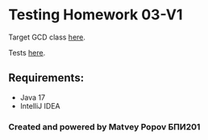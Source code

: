 # Testing Homework 03-V1

Target GCD class [here](./src/main/kotlin/root/GCD.kt).

Tests [here](./src/test/kotlin/GCDTest.kt).

## Requirements:
* Java 17
* IntelliJ IDEA

### Created and powered by Matvey Popov БПИ201
